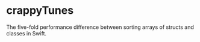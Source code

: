 # crappyTunes

The five-fold performance difference between sorting arrays of structs and classes in Swift.
